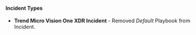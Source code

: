 
#### Incident Types

- **Trend Micro Vision One XDR Incident** - Removed *Default* Playbook from Incident.
